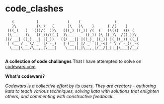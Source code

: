 # code_clashes
~~~                                                             
   (          (             (    (               )           
   )\         )\ )   (      )\   )\    )      ( /(    (      
 (((_)   (   (()/(  ))\   (((_) ((_)( /(  (   )\())  ))\ (   
 )\___   )\   ((_))/((_)  )\___  _  )(_)) )\ ((_)\  /((_))\  
((/ __| ((_)  _| |(_))   ((/ __|| |((_)_ ((_)| |(_)(_)) ((_) 
 | (__ / _ \/ _` |/ -_)   | (__ | |/ _` |(_-<| ' \ / -_)(_-< 
  \___|\___/\__,_|\___|    \___||_|\__,_|/__/|_||_|\___|/__/ 
                                                             
~~~

**A collection of code challanges**
That I have attempted to solve on [codewars.com](https://codewars.com).

**What's codewars?**

*Codewars is a collective effort by its users. They are creators - authoring kata to teach various techniques, solving kata with solutions that enlighten others, and commenting with constructive feedback.*